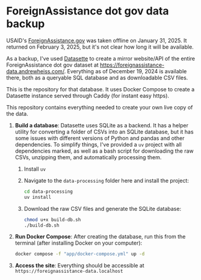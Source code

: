 # ForeignAssistance dot gov data backup

USAID's [ForeignAssistance.gov](https://foreignassistance.gov/) was taken offline on January 31, 2025. It returned on February 3, 2025, but it's not clear how long it will be available.

As a backup, I've used [Datasette](https://datasette.io/) to create a mirror website/API of the entire ForeignAssistance dot gov dataset at <https://foreignassistance-data.andrewheiss.com/>. Everything as of December 19, 2024 is available there, both as a queryable SQL database and as downloadable CSV files.

This is the repository for that database. It uses Docker Compose to create a Datasette instance served through Caddy (for instant easy https).

This repository contains everything needed to create your own live copy of the data.

1. **Build a database**: Datasette uses SQLite as a backend. It has a helper utility for converting a folder of CSVs into an SQLite database, but it has some issues with different versions of Python and pandas and other dependencies. To simplify things, I've provided a `uv` project with all dependencies marked, as well as a bash script for downloading the raw CSVs, unzipping them, and automatically processing them.

   1. Install `uv`

   2. Navigate to the `data-processing` folder here and install the project:

      ```sh
      cd data-processing
      uv install
      ```

   3. Download the raw CSV files and generate the SQLite database:

      ```sh
      chmod u+x build-db.sh
      ./build-db.sh
      ```

2. **Run Docker Compose**: After creating the database, run this from the terminal (after installing Docker on your computer):

   ```sh
   docker compose -f "app/docker-compose.yml" up -d
   ```

3. **Access the site**: Everything should be accessible at `https://foreignassistance-data.localhost`
